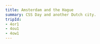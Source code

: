 ```yaml
---
title: Amsterdam and the Hague
summary: CSS Day and another Dutch city.
tripId:
- 4or1
- 4ou1
- 4ow1
---
```

